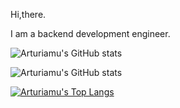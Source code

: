 Hi,there.

I am a backend development engineer.

![Arturiamu's GitHub stats](https://readme-typing-svg.herokuapp.com?color=28696B&size=15&center=true&lines=Welcome%20to%20Arturiamu%27s%20code%20space!)

![Arturiamu's GitHub stats](https://github-readme-stats.vercel.app/api?username=arturiamu&show_icons=true)

[![Arturiamu's Top Langs](https://github-readme-stats.vercel.app/api/top-langs/?username=arturiamu)](https://github.com/anuraghazra/github-readme-stats)
